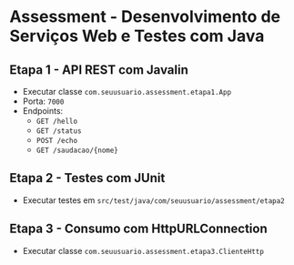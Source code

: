 # Assessment - Desenvolvimento de Serviços Web e Testes com Java

## Etapa 1 - API REST com Javalin
- Executar classe `com.seuusuario.assessment.etapa1.App`
- Porta: `7000`
- Endpoints:
    - `GET /hello`
    - `GET /status`
    - `POST /echo`
    - `GET /saudacao/{nome}`

## Etapa 2 - Testes com JUnit
- Executar testes em `src/test/java/com/seuusuario/assessment/etapa2`

## Etapa 3 - Consumo com HttpURLConnection
- Executar classe `com.seuusuario.assessment.etapa3.ClienteHttp`
